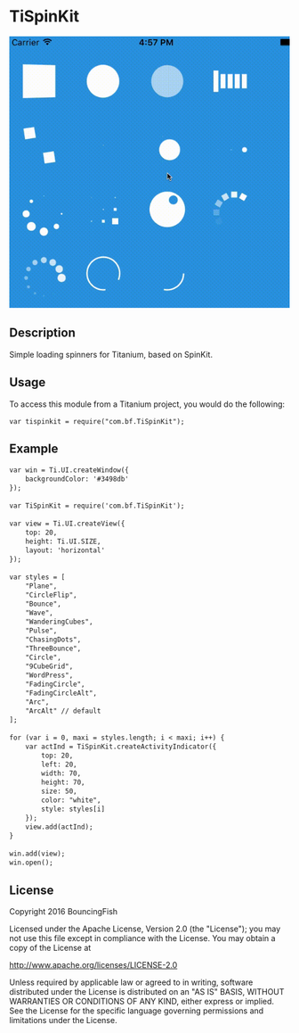 
# TiSpinKit

![Screenshot](https://github.com/Bouncingfish/TiSpinKit/blob/master/example.gif)

## Description

Simple loading spinners for Titanium, based on SpinKit. 

## Usage

To access this module from a Titanium project, you would do the following:

    var tispinkit = require("com.bf.TiSpinKit");

## Example

    var win = Ti.UI.createWindow({
    	backgroundColor: '#3498db'
    });

    var TiSpinKit = require('com.bf.TiSpinKit');

    var view = Ti.UI.createView({
    	top: 20,
    	height: Ti.UI.SIZE,
    	layout: 'horizontal'
    });

    var styles = [
    	"Plane",
    	"CircleFlip",
    	"Bounce",
    	"Wave",
    	"WanderingCubes",
    	"Pulse",
    	"ChasingDots",
    	"ThreeBounce",
    	"Circle",
    	"9CubeGrid",
    	"WordPress",
    	"FadingCircle",
    	"FadingCircleAlt",
    	"Arc",
    	"ArcAlt" // default
    ];

    for (var i = 0, maxi = styles.length; i < maxi; i++) {
    	var actInd = TiSpinKit.createActivityIndicator({
    		top: 20, 
    		left: 20,
    		width: 70, 
    		height: 70,
    		size: 50,
    		color: "white",
    		style: styles[i]
    	});
    	view.add(actInd);
    }
    
    win.add(view);
    win.open();

## License

Copyright 2016 BouncingFish

Licensed under the Apache License, Version 2.0 (the "License");
you may not use this file except in compliance with the License.
You may obtain a copy of the License at

   http://www.apache.org/licenses/LICENSE-2.0

Unless required by applicable law or agreed to in writing, software
distributed under the License is distributed on an "AS IS" BASIS,
WITHOUT WARRANTIES OR CONDITIONS OF ANY KIND, either express or implied.
See the License for the specific language governing permissions and
limitations under the License.


